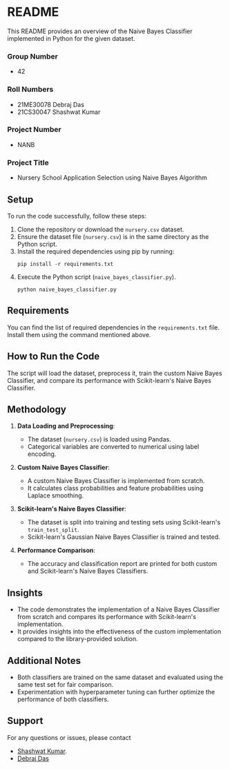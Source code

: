 # README

This README provides an overview of the Naive Bayes Classifier implemented in Python for the given dataset.

### Group Number
- 42

### Roll Numbers
- 21ME30078 Debraj Das
- 21CS30047 Shashwat Kumar

### Project Number
- NANB

### Project Title
- Nursery School Application Selection using Naive Bayes Algorithm

## Setup

To run the code successfully, follow these steps:

1. Clone the repository or download the `nursery.csv` dataset.
2. Ensure the dataset file (`nursery.csv`) is in the same directory as the Python script.
3. Install the required dependencies using pip by running:
    ```
    pip install -r requirements.txt
    ```
4. Execute the Python script (`naive_bayes_classifier.py`).
    ```
    python naive_bayes_classifier.py
    ```

## Requirements

You can find the list of required dependencies in the `requirements.txt` file. Install them using the command mentioned above.

## How to Run the Code

The script will load the dataset, preprocess it, train the custom Naive Bayes Classifier, and compare its performance with Scikit-learn's Naive Bayes Classifier.

## Methodology

1. **Data Loading and Preprocessing**:
   - The dataset (`nursery.csv`) is loaded using Pandas.
   - Categorical variables are converted to numerical using label encoding.

2. **Custom Naive Bayes Classifier**:
   - A custom Naive Bayes Classifier is implemented from scratch.
   - It calculates class probabilities and feature probabilities using Laplace smoothing.

3. **Scikit-learn's Naive Bayes Classifier**:
   - The dataset is split into training and testing sets using Scikit-learn's `train_test_split`.
   - Scikit-learn's Gaussian Naive Bayes Classifier is trained and tested.

4. **Performance Comparison**:
   - The accuracy and classification report are printed for both custom and Scikit-learn's Naive Bayes Classifiers.

## Insights

- The code demonstrates the implementation of a Naive Bayes Classifier from scratch and compares its performance with Scikit-learn's implementation.
- It provides insights into the effectiveness of the custom implementation compared to the library-provided solution.

## Additional Notes

- Both classifiers are trained on the same dataset and evaluated using the same test set for fair comparison.
- Experimentation with hyperparameter tuning can further optimize the performance of both classifiers.

## Support

For any questions or issues, please contact 
- [Shashwat Kumar](kshashwat.iit@gmail.com).
- [Debraj Das](susmita834805@gmail.com)